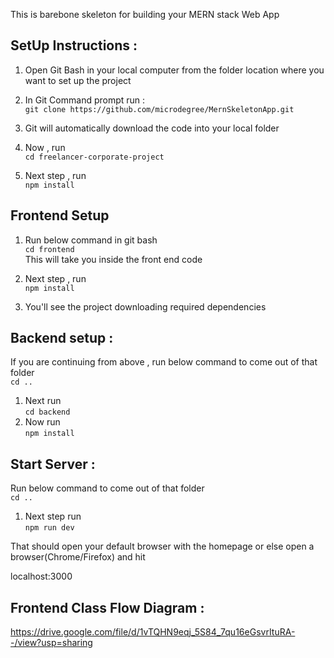 
This is barebone skeleton for building your MERN stack Web App 

## SetUp Instructions : 

1. Open Git Bash in your local computer from the folder location where you want to set up the project
2. In Git Command prompt run : <br/>
`git clone https://github.com/microdegree/MernSkeletonApp.git`
      
3. Git will automatically download the code into your local folder
4. Now , run <br/>
`cd freelancer-corporate-project`

5.  Next step , run <br/>
`npm install`

## Frontend Setup 
1. Run below command in git bash <br/>
`cd frontend`
<br/>This will take you inside the front end code

2. Next step , run <br/>
`npm install`
3. You'll see the project downloading required dependencies

## Backend setup : 

If you are continuing from above , run below command to come out of that folder<br/>
`cd ..`

1. Next run<br/>`cd backend`
2. Now run<br/> `npm install`<br/>

## Start Server :
 Run below command to come out of that folder<br/>
`cd ..`
1. Next step run <br/>`npm run dev`

That should open your default browser with the homepage 
or else open a browser(Chrome/Firefox) and hit

localhost:3000


## Frontend Class Flow Diagram : 

https://drive.google.com/file/d/1vTQHN9eqj_5S84_7qu16eGsvrItuRA--/view?usp=sharing
